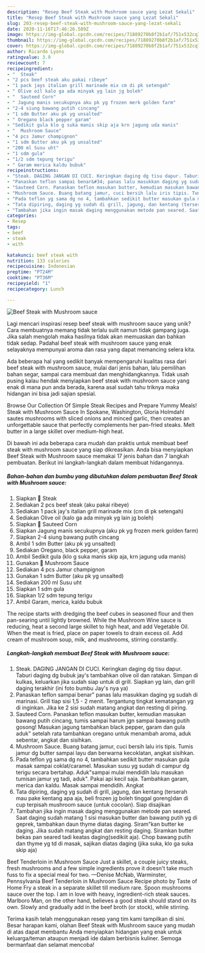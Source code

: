 ```yaml
---
description: "Resep Beef Steak with Mushroom sauce yang Lezat Sekali"
title: "Resep Beef Steak with Mushroom sauce yang Lezat Sekali"
slug: 203-resep-beef-steak-with-mushroom-sauce-yang-lezat-sekali
date: 2020-11-16T17:46:26.589Z
image: https://img-global.cpcdn.com/recipes/71889270b8f2b1af/751x532cq70/beef-steak-with-mushroom-sauce-foto-resep-utama.jpg
thumbnail: https://img-global.cpcdn.com/recipes/71889270b8f2b1af/751x532cq70/beef-steak-with-mushroom-sauce-foto-resep-utama.jpg
cover: https://img-global.cpcdn.com/recipes/71889270b8f2b1af/751x532cq70/beef-steak-with-mushroom-sauce-foto-resep-utama.jpg
author: Ricardo Lyons
ratingvalue: 3.9
reviewcount: 7
recipeingredient:
- "  Steak"
- "2 pcs beef steak aku pakai ribeye"
- "1 pack jays italian grill marinade mix cm di pk setengah"
- " Olive oil kalo ga ada minyak yg lain jg boleh"
- "  Sauteed Corn"
- " Jagung manis secukupnya aku pk yg frozen merk golden farm"
- "2-4 siung bawang putih cincang"
- "1 sdm Butter aku pk yg unsalted"
- " Oregano black pepper garam"
- "Sedikit gula klo g suka manis skip aja krn jagung uda manis"
- "  Mushroom Sauce"
- "4 pcs Jamur champignon"
- "1 sdm Butter aku pk yg unsalted"
- "200 ml Susu uht"
- "1 sdm gula"
- "1/2 sdm tepung terigu"
- " Garam merica kaldu bubuk"
recipeinstructions:
- "Steak. DAGING JANGAN DI CUCI. Keringkan daging dg tisu dapur. Taburi daging dg bubuk jay&#39;s tambahkan olive oil dan ratakan. Simpan di kulkas, keluarkan jika sudah siap untuk di grill. Siapkan yg lain, dan grill daging terakhir (ini foto bumbu Jay&#39;s nya ya)"
- "Panaskan teflon sampai benar&#34; panas lalu masukkan daging yg sudah di marinasi. Grill tiap sisi 1,5 - 2 menit. Tergantung tingkat kematangan yg di inginkan. Jika ke 2 sisi sudah matang angkat dan resting di piring."
- "Sauteed Corn. Panaskan teflon masukan butter, kemudian masukan bawang putih cincang, tumis sampai harum jgn sampai bawang putih gosong! Masukan jagung tambahkan black pepper, garam dan gula aduk&#34; setelah rata tambahkan oregano untuk menambah aroma, aduk sebentar, angkat dan sisihkan."
- "Mushroom Sauce. Buang batang jamur, cuci bersih lalu iris tipis. Tumis jamur dg butter sampai layu dan berwarna kecoklatan, angkat sisihkan."
- "Pada teflon yg sama dg no 4, tambahkan sedikit butter masukan gula masak sampai coklat/caramel. Masukan susu yg sudah di campur dg terigu secara bertahap. Aduk&#34;sampai mulai mendidih lalu masukan tumisan jamur yg tadi, aduk&#34;. Pakai api kecil saja. Tambahkan garam, merica dan kaldu. Masak sampai mendidih. Angkat"
- "Tata dipiring, daging yg sudah di grill, jagung, dan kentang (terserah mau pake kentang apa aja, beli frozen jg boleh tinggal goreng)dan di cup terpisah mushroom sauce (untuk cocolan). Siap disajikan"
- "Tambahan jika ingin masak daging menggunakan metode pan seared. Saat daging sudah matang 1 sisi masukan butter dan bawang putih yg di geprek, tambahkan daun thyme diatas daging. Siram&#34;kan butter ke daging. Jika sudah matang angkat dan resting daging. Siramkan butter bekas pan seared tadi keatas daging(sedikiit aja). Chop bawang putih dan thyme yg td di masak, sajikan diatas daging (jika suka, klo ga suka skip aja)"
categories:
- Resep
tags:
- beef
- steak
- with

katakunci: beef steak with 
nutrition: 133 calories
recipecuisine: Indonesian
preptime: "PT24M"
cooktime: "PT36M"
recipeyield: "1"
recipecategory: Lunch

---
```



![Beef Steak with Mushroom sauce](https://img-global.cpcdn.com/recipes/71889270b8f2b1af/751x532cq70/beef-steak-with-mushroom-sauce-foto-resep-utama.jpg)

Lagi mencari inspirasi resep beef steak with mushroom sauce yang unik? Cara membuatnya memang tidak terlalu sulit namun tidak gampang juga. Jika salah mengolah maka hasilnya tidak akan memuaskan dan bahkan tidak sedap. Padahal beef steak with mushroom sauce yang enak selayaknya mempunyai aroma dan rasa yang dapat memancing selera kita.

Ada beberapa hal yang sedikit banyak mempengaruhi kualitas rasa dari beef steak with mushroom sauce, mulai dari jenis bahan, lalu pemilihan bahan segar, sampai cara membuat dan menghidangkannya. Tidak usah pusing kalau hendak menyiapkan beef steak with mushroom sauce yang enak di mana pun anda berada, karena asal sudah tahu triknya maka hidangan ini bisa jadi sajian spesial.

Browse Our Collection Of Simple Steak Recipes and Prepare Yummy Meals! Steak with Mushroom Sauce In Spokane, Washington, Gloria Holmdahl sautes mushrooms with sliced onions and minced garlic, then creates an unforgettable sauce that perfectly complements her pan-fried steaks. Melt butter in a large skillet over medium-high heat.


Di bawah ini ada beberapa cara mudah dan praktis untuk membuat beef steak with mushroom sauce yang siap dikreasikan. Anda bisa menyiapkan Beef Steak with Mushroom sauce memakai 17 jenis bahan dan 7 langkah pembuatan. Berikut ini langkah-langkah dalam membuat hidangannya.

<!--inarticleads1-->

##### Bahan-bahan dan bumbu yang dibutuhkan dalam pembuatan Beef Steak with Mushroom sauce:

1. Siapkan  🥩 Steak
1. Sediakan 2 pcs beef steak (aku pakai ribeye)
1. Sediakan 1 pack jay&#39;s italian grill marinade mix (cm di pk setengah)
1. Sediakan  Olive oil (kalo ga ada minyak yg lain jg boleh)
1. Siapkan  🌽 Sauteed Corn
1. Siapkan  Jagung manis secukupnya (aku pk yg frozen merk golden farm)
1. Siapkan 2-4 siung bawang putih cincang
1. Ambil 1 sdm Butter (aku pk yg unsalted)
1. Sediakan  Oregano, black pepper, garam
1. Ambil Sedikit gula (klo g suka manis skip aja, krn jagung uda manis)
1. Gunakan  🍄 Mushroom Sauce
1. Sediakan 4 pcs Jamur champignon
1. Gunakan 1 sdm Butter (aku pk yg unsalted)
1. Sediakan 200 ml Susu uht
1. Siapkan 1 sdm gula
1. Siapkan 1/2 sdm tepung terigu
1. Ambil  Garam, merica, kaldu bubuk


The recipe starts with dredging the beef cubes in seasoned flour and then pan-searing until lightly browned. While the Mushroom Wine sauce is reducing, heat a second large skillet to high heat, and add Vegetable Oil. When the meat is fried, place on paper towels to drain excess oil. Add cream of mushroom soup, milk, and mushrooms, stirring constantly. 

<!--inarticleads2-->

##### Langkah-langkah membuat Beef Steak with Mushroom sauce:

1. Steak. DAGING JANGAN DI CUCI. Keringkan daging dg tisu dapur. Taburi daging dg bubuk jay&#39;s tambahkan olive oil dan ratakan. Simpan di kulkas, keluarkan jika sudah siap untuk di grill. Siapkan yg lain, dan grill daging terakhir (ini foto bumbu Jay&#39;s nya ya)
1. Panaskan teflon sampai benar&#34; panas lalu masukkan daging yg sudah di marinasi. Grill tiap sisi 1,5 - 2 menit. Tergantung tingkat kematangan yg di inginkan. Jika ke 2 sisi sudah matang angkat dan resting di piring.
1. Sauteed Corn. Panaskan teflon masukan butter, kemudian masukan bawang putih cincang, tumis sampai harum jgn sampai bawang putih gosong! Masukan jagung tambahkan black pepper, garam dan gula aduk&#34; setelah rata tambahkan oregano untuk menambah aroma, aduk sebentar, angkat dan sisihkan.
1. Mushroom Sauce. Buang batang jamur, cuci bersih lalu iris tipis. Tumis jamur dg butter sampai layu dan berwarna kecoklatan, angkat sisihkan.
1. Pada teflon yg sama dg no 4, tambahkan sedikit butter masukan gula masak sampai coklat/caramel. Masukan susu yg sudah di campur dg terigu secara bertahap. Aduk&#34;sampai mulai mendidih lalu masukan tumisan jamur yg tadi, aduk&#34;. Pakai api kecil saja. Tambahkan garam, merica dan kaldu. Masak sampai mendidih. Angkat
1. Tata dipiring, daging yg sudah di grill, jagung, dan kentang (terserah mau pake kentang apa aja, beli frozen jg boleh tinggal goreng)dan di cup terpisah mushroom sauce (untuk cocolan). Siap disajikan
1. Tambahan jika ingin masak daging menggunakan metode pan seared. Saat daging sudah matang 1 sisi masukan butter dan bawang putih yg di geprek, tambahkan daun thyme diatas daging. Siram&#34;kan butter ke daging. Jika sudah matang angkat dan resting daging. Siramkan butter bekas pan seared tadi keatas daging(sedikiit aja). Chop bawang putih dan thyme yg td di masak, sajikan diatas daging (jika suka, klo ga suka skip aja)


Beef Tenderloin in Mushroom Sauce Just a skillet, a couple juicy steaks, fresh mushrooms and a few simple ingredients prove it doesn&#39;t take much fuss to fix a special meal for two. —Denise McNab, Warminster, Pennsylvania Beef Tenderloin in Mushroom Sauce Recipe photo by Taste of Home Fry a steak in a separate skillet till medium rare. Spoon mushrooms sauce over the top. I am in love with heavy, ingredient-rich steak sauces. Marlboro Man, on the other hand, believes a good steak should stand on its own. Slowly and gradually add in the beef broth (or stock), while stirring. 

Terima kasih telah menggunakan resep yang tim kami tampilkan di sini. Besar harapan kami, olahan Beef Steak with Mushroom sauce yang mudah di atas dapat membantu Anda menyiapkan hidangan yang enak untuk keluarga/teman ataupun menjadi ide dalam berbisnis kuliner. Semoga bermanfaat dan selamat mencoba!
